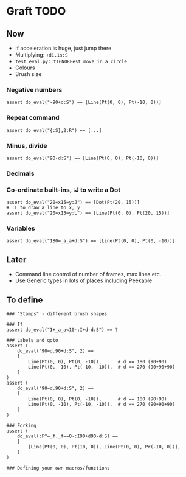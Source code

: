 # Graft TODO

## Now

* If acceleration is huge, just jump there
* Multiplying: `+d1.1s:S`
* `test_eval.py::tIGNOREest_move_in_a_circle`
* Colours
* Brush size

### Negative numbers
```
assert do_eval("-90+d:S") == [Line(Pt(0, 0), Pt(-10, 0))]
```

### Repeat command
```
assert do_eval("{:S},2:R") == [...]
```

### Minus, divide
```
assert do_eval("90-d:S") == [Line(Pt(0, 0), Pt(-10, 0))]
```

### Decimals


### Co-ordinate built-ins, :J to write a Dot
```
assert do_eval("20=x15=y:J") == [Dot(Pt(20, 15))]
# :L to draw a line to x, y
assert do_eval("20=x15=y:L") == [Line(Pt(0, 0), Pt(20, 15))]
```

### Variables
```
assert do_eval("180=_a_a+d:S") == [Line(Pt(0, 0), Pt(0, -10))]
```

## Later

* Command line control of number of frames, max lines etc.
* Use Generic types in lots of places including Peekable

## To define

```
### "Stamps" - different brush shapes

### If
assert do_eval("1+_a_a<10~:I+d-d:S") == ?

### Labels and goto
assert (
    do_eval("90=d.90+d:S", 2) ==
    [
        Line(Pt(0, 0), Pt(0, -10)),      # d == 180 (90+90)
        Line(Pt(0, -10), Pt(-10, -10)),  # d == 270 (90+90+90)
    ]
)
assert (
    do_eval("90=d.90+d:S", 2) ==
    [
        Line(Pt(0, 0), Pt(0, -10)),      # d == 180 (90+90)
        Line(Pt(0, -10), Pt(-10, -10)),  # d == 270 (90+90+90)
    ]
)

### Forking
assert (
    do_eval(:F^=_f._f==0~:I90+d90-d:S) ==
    [
        [Line(Pt(0, 0), Pt(10, 0)), Line(Pt(0, 0), Pr(-10, 0))],
    ]
)

### Defining your own macros/functions
```
